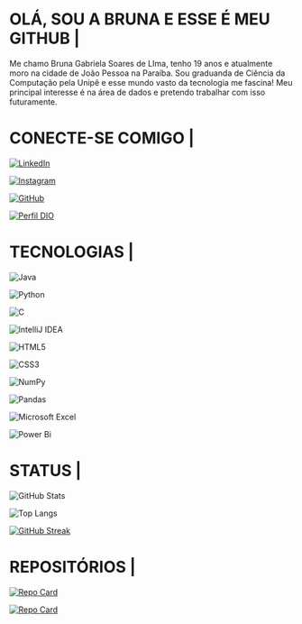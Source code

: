 # OLÁ, SOU A BRUNA E ESSE É MEU GITHUB |
Me chamo Bruna Gabriela Soares de LIma, tenho 19 anos e atualmente moro na cidade de João Pessoa na Paraíba. Sou graduanda de Ciência da Computação pela Unipê e esse mundo vasto da tecnologia me fascina! Meu principal interesse é na área de dados e pretendo trabalhar com isso futuramente. 
# CONECTE-SE COMIGO |
[![LinkedIn](https://img.shields.io/badge/LinkedIn-000?style=for-the-badge&logo=linkedin&logoColor=0E76A8)](https://www.linkedin.com/in/bruna-gabriela-soares/)

[![Instagram](https://img.shields.io/badge/Instagram-000?style=for-the-badge&logo=instagram)](https://www.instagram.com/brunn_24/)

[![GitHub](https://img.shields.io/badge/github-%23121011.svg?style=for-the-badge&logo=github&logoColor=white)](https://github.com/BrunaaSoare)

[![Perfil DIO](https://img.shields.io/badge/DIO-000?style=for-the-badge)](https://web.dio.me/users/brubru1gabibi2)

# TECNOLOGIAS |

![Java](https://img.shields.io/badge/Java-000?style=for-the-badge&logo=java)

![Python](https://img.shields.io/badge/Python-000?style=for-the-badge&logo=python)

![C](https://img.shields.io/badge/C-000?style=for-the-badge&logo=c)

![IntelliJ IDEA](https://img.shields.io/badge/IntelliJIDEA-000000.svg?style=for-the-badge&logo=intellij-idea&logoColor=white)

![HTML5](https://img.shields.io/badge/html5-%23E34F26.svg?style=for-the-badge&logo=html5&logoColor=white)

![CSS3](https://img.shields.io/badge/css3-%231572B6.svg?style=for-the-badge&logo=css3&logoColor=white)

![NumPy](https://img.shields.io/badge/numpy-%23013243.svg?style=for-the-badge&logo=numpy&logoColor=white)

![Pandas](https://img.shields.io/badge/pandas-%23150458.svg?style=for-the-badge&logo=pandas&logoColor=white)

![Microsoft Excel](https://img.shields.io/badge/Microsoft_Excel-217346?style=for-the-badge&logo=microsoft-excel&logoColor=white)

![Power Bi](https://img.shields.io/badge/power_bi-F2C811?style=for-the-badge&logo=powerbi&logoColor=black)

# STATUS |

![GitHub Stats](https://github-readme-stats.vercel.app/api?username=BrunaaSoare&theme=transparent&bg_color=000&border_color=30A3DC&show_icons=true&icon_color=30A3DC&title_color=E94D5F&text_color=FFF)

![Top Langs](https://github-readme-stats-git-masterrstaa-rickstaa.vercel.app/api/top-langs/?username=BrunaaSoare&layout=compact&bg_color=000&border_color=30A3DC&title_color=E94D5F&text_color=FFF)

[![GitHub Streak](https://streak-stats.demolab.com/?user=BrunaaSoare&theme=bear&background=000&border=30A3DC&dates=FFF)](https://git.io/streak-stats)

# REPOSITÓRIOS |

[![Repo Card](https://github-readme-stats.vercel.app/api/pin/?username=BrunaaSoare&repo=DESAFIO-FS-BDBI&bg_color=000&border_color=30A3DC&show_icons=true&icon_color=30A3DC&title_color=E94D5F&text_color=FFF)](https://github.com/BrunaaSoare/DESAFIO-FS-BDBI)

[![Repo Card](https://github-readme-stats.vercel.app/api/pin/?username=BrunaaSoare&repo=tic_tac_toe&bg_color=000&border_color=30A3DC&show_icons=true&icon_color=30A3DC&title_color=E94D5F&text_color=FFF)](https://github.com/BrunaaSoare/tic_tac_toe)




